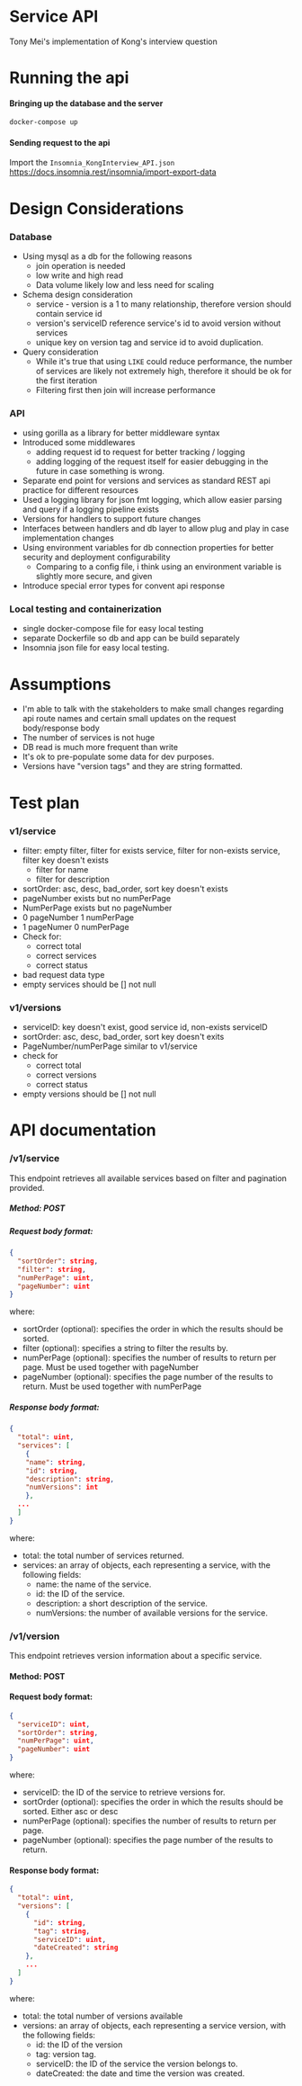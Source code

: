 # Service API

Tony Mei's implementation of Kong's interview question

# Running the api
#### Bringing up the database and the server
```bash
docker-compose up
```
#### Sending request to the api

Import the `Insomnia_KongInterview_API.json` https://docs.insomnia.rest/insomnia/import-export-data

# Design Considerations

### Database

- Using mysql as a db for the following reasons
  - join operation is needed
  - low write and high read
  - Data volume likely low and less need for scaling 
- Schema design consideration
  - service - version is a 1 to many relationship, therefore version should contain service id
  - version's serviceID reference service's id to avoid version without services
  - unique key on version tag and service id to avoid duplication. 
- Query consideration
  - While it's true that using `LIKE` could reduce performance, the number of services are likely not extremely high, therefore it should be ok for the first iteration
  - Filtering first then join will increase performance

### API
- using gorilla as a library for better middleware syntax
- Introduced some middlewares
  - adding request id to request for better tracking / logging
  - adding logging of the request itself for easier debugging in the future in case something is wrong. 
- Separate end point for versions and services as standard REST api practice for different resources
- Used a logging library for json fmt logging, which allow easier parsing and query if a logging pipeline exists
- Versions for handlers to support future changes
- Interfaces between handlers and db layer to allow plug and play in case implementation changes
- Using environment variables for db connection properties for better security and deployment configurability
  - Comparing to a config file, i think using an environment variable is slightly more secure, and given 
- Introduce special error types for convent api response 

### Local testing and containerization
- single docker-compose file for easy local testing
- separate Dockerfile so db and app can be build separately
- Insomnia json file for easy local testing. 


# Assumptions
- I'm able to talk with the stakeholders to make small changes regarding api route names and certain small updates on the request body/response body
- The number of services is not huge
- DB read is much more frequent than write
- It's ok to pre-populate some data for dev purposes. 
- Versions have "version tags" and they are string formatted.

# Test plan

### v1/service 
- filter: empty filter, filter for exists service, filter for non-exists service, filter key doesn't exists
  - filter for name
  - filter for description
- sortOrder:  asc, desc, bad_order, sort key doesn't exists
- pageNumber exists but no numPerPage
- NumPerPage exists but no pageNumber
- 0 pageNumber 1 numPerPage
- 1 pageNumer 0 numPerPage
- Check for:
  - correct total
  - correct services
  - correct status
- bad request data type
- empty services should be [] not null

### v1/versions
- serviceID: key doesn't exist, good service id, non-exists serviceID
- sortOrder: asc, desc, bad_order, sort key doesn't exits
- PageNumber/numPerPage similar to v1/service
- check for 
  - correct total
  - correct versions
  - correct status
- empty versions should be [] not null


# API documentation

### /v1/service
This endpoint retrieves all available services based on filter and pagination provided.

##### Method: POST

##### Request body format:
```json
{
  "sortOrder": string,
  "filter": string,
  "numPerPage": uint,
  "pageNumber": uint
}

```
where:

- sortOrder (optional): specifies the order in which the results should be sorted.
- filter (optional): specifies a string to filter the results by.
- numPerPage (optional): specifies the number of results to return per page. Must be used together with pageNumber
- pageNumber (optional): specifies the page number of the results to return. Must be used together with numPerPage

##### Response body format:

```json
{
  "total": uint,
  "services": [
    {
    "name": string,
    "id": string,
    "description": string,
    "numVersions": int
    },
  ...
  ]
}
```
where:

- total: the total number of services returned.
- services: an array of objects, each representing a service, with the following fields:
  - name: the name of the service.
  - id: the ID of the service.
  - description: a short description of the service.
  - numVersions: the number of available versions for the service.

### /v1/version
  This endpoint retrieves version information about a specific service.

#### Method: POST
#### Request body format:

```json
{
  "serviceID": uint,
  "sortOrder": string,
  "numPerPage": uint,
  "pageNumber": uint
}
```

where:

- serviceID: the ID of the service to retrieve versions for.
- sortOrder (optional): specifies the order in which the results should be sorted. Either asc or desc
- numPerPage (optional): specifies the number of results to return per page.
- pageNumber (optional): specifies the page number of the results to return.

#### Response body format:

```json 
{
  "total": uint,
  "versions": [
    {
      "id": string,
      "tag": string,
      "serviceID": uint,
      "dateCreated": string
    },
    ...
  ]
}
```
where:

- total: the total number of versions available
- versions: an array of objects, each representing a service version, with the following fields:
  - id: the ID of the version
  - tag: version tag.
  - serviceID: the ID of the service the version belongs to.
  - dateCreated: the date and time the version was created.